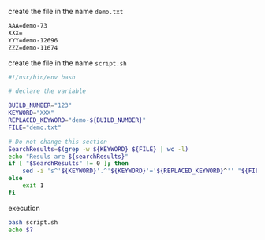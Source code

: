 

create the file in the name `demo.txt`

```txt
AAA=demo-73
XXX=
YYY=demo-12696
ZZZ=demo-11674
```

create the file in the name `script.sh`

```bash
#!/usr/bin/env bash

# declare the variable

BUILD_NUMBER="123"
KEYWORD="XXX"
REPLACED_KEYWORD="demo-${BUILD_NUMBER}"
FILE="demo.txt"

# Do not change this section
SearchResults=$(grep -w ${KEYWORD} ${FILE} | wc -l)
echo "Resuls are ${searchResults}"
if [ "$SearchResults" != 0 ]; then
    sed -i 's^'${KEYWORD}'.^'${KEYWORD}'='${REPLACED_KEYWORD}^'' "${FILE}"
else
    exit 1
fi
```

execution

```bash
bash script.sh
echo $?
```
